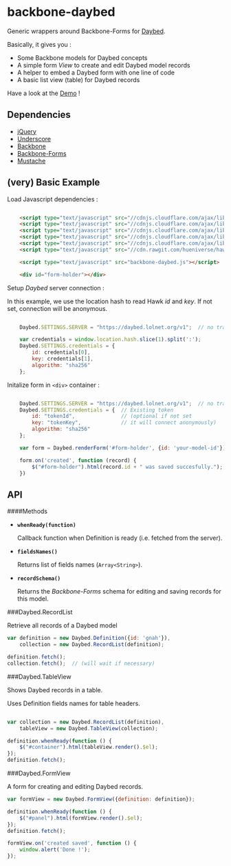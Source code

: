 backbone-daybed
===============

Generic wrappers around Backbone-Forms for [Daybed](http://github.com/spiral-project/daybed).

Basically, it gives you :

* Some Backbone models for Daybed concepts
* A simple form *View* to create and edit Daybed model records
* A helper to embed a Daybed form with one line of code
* A basic list view (table) for Daybed records

Have a look at the [Demo](http://spiral-project.github.io/backbone-daybed/) !


Dependencies
------------

* [jQuery](http://jquery.com)
* [Underscore](http://underscorejs.org)
* [Backbone](http://backbonejs.org)
* [Backbone-Forms](https://github.com/powmedia/backbone-forms#readme)
* [Mustache](http://mustache.github.io/)


(very) Basic Example
--------------------

Load Javascript dependencies :

```html

    <script type="text/javascript" src="//cdnjs.cloudflare.com/ajax/libs/jquery/1.8.3/jquery.min.js"></script>
    <script type="text/javascript" src="//cdnjs.cloudflare.com/ajax/libs/underscore.js/1.4.2/underscore-min.js"></script>
    <script type="text/javascript" src="//cdnjs.cloudflare.com/ajax/libs/backbone.js/1.0.0/backbone-min.js"></script>
    <script type="text/javascript" src="//cdnjs.cloudflare.com/ajax/libs/backbone-forms/0.12.0/backbone-forms.min.js"></script>
    <script type="text/javascript" src="//cdnjs.cloudflare.com/ajax/libs/mustache.js/0.7.0/mustache.min.js"></script>
    <script type="text/javascript" src="//cdn.rawgit.com/hueniverse/hawk/v2.2.3/lib/browser.js"></script>

    <script type="text/javascript" src="backbone-daybed.js"></script>

    <div id="form-holder"></div>
```

Setup *Daybed* server connection :

In this example, we use the location hash to read Hawk *id* and *key*. If not
set, connection will be anonymous.

```javascript

    Daybed.SETTINGS.SERVER = "https://daybed.lolnet.org/v1";  // no trailing slash

    var credentials = window.location.hash.slice(1).split(':');
    Daybed.SETTINGS.credentials = {
        id: credentials[0],
        key: credentials[1],
        algorithm: "sha256"
    };

```

Initalize form in ``<div>`` container :

```javascript

    Daybed.SETTINGS.SERVER = "https://daybed.lolnet.org/v1";  // no trailing slash
    Daybed.SETTINGS.credentials = {  // Existing token
        id: "tokenId",               // (optional if not set
        key: "tokenKey",             // it will connect anonymously)
        algorithm: "sha256"
    };

    var form = Daybed.renderForm('#form-holder', {id: 'your-model-id'});

    form.on('created', function (record) {
        $("#form-holder").html(record.id + " was saved succesfully.");
    })

```


API
---

####Methods

- **`whenReady(function)`**

  Callback function when Definition is ready (i.e. fetched from the server).

- **`fieldsNames()`**

  Returns list of fields names (`Array<String>`).

- **`recordSchema()`**

  Returns the *Backbone-Forms* schema for editing and saving records for this
  model.


###Daybed.RecordList

Retrieve all records of a Daybed model

```js
var definition = new Daybed.Definition({id: 'gnah'}),
    collection = new Daybed.RecordList(definition);

definition.fetch();
collection.fetch();  // (will wait if necessary)
```

###Daybed.TableView

Shows Daybed records in a table.

Uses Definition fields names for table headers.

```js

var collection = new Daybed.RecordList(definition),
    tableView = new Daybed.TableView(collection);

definition.whenReady(function () {
    $("#container").html(tableView.render().$el);
});
definition.fetch();
```

###Daybed.FormView

A form for creating and editing Daybed records.

```js
var formView = new Daybed.FormView({definition: definition});

definition.whenReady(function () {
    $("#panel").html(formView.render().$el);
});
definition.fetch();

formView.on('created saved', function () {
    window.alert('Done !');
});
```
